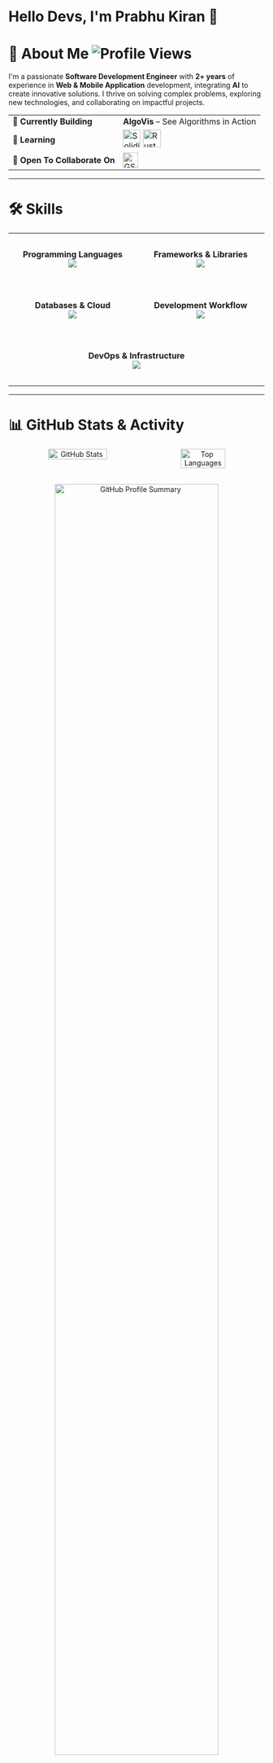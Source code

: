 # Hello Devs, I'm Prabhu Kiran 👋

# 🚀 About Me ![Profile Views](https://komarev.com/ghpvc/?username=Prabhukiran161&color=blue)

I'm a passionate **Software Development Engineer** with **2+ years** of experience in **Web & Mobile Application** development, integrating **AI** to create innovative solutions. I thrive on solving complex problems, exploring new technologies, and collaborating on impactful projects.  

<table align="center">
  <tr colspan="2">
    <td align="left"><strong>🔭 Currently Building</strong></td>
    <td align="left" colspan="3"><strong>AlgoVis</strong> – See Algorithms in Action</td>
  </tr>
  <tr>
    <td align="left" ><strong>🌱 Learning</strong></td>
    <td align="left" colspan="2">
      <img src="https://img.shields.io/badge/Solidity-%23363636?style=flat&logo=solidity&logoColor=white" alt="Solidity" height="35px">
      <img src="https://img.shields.io/badge/Rust-%23000000?style=flat&logo=rust&logoColor=white" alt="Rust" height="35px">
    </td>
  </tr>
  <tr>
    <td align="left" ><strong>🤝 Open To Collaborate On</strong></td>
    <td align="left" colspan="2">
      <img src="https://img.shields.io/badge/Google%20Summer%20of%20Code-%23F9AB00?style=flat&logo=google&logoColor=white" alt="GSoC" height="30px">
    </td>
  </tr>
</table>



---  


# 🛠 Skills

<table align="center" width="500">
  <tr width="500">
    <td align="center" colspan="2" width="500" height="100" rowspan="2">
      <strong>Programming Languages</strong><br>
      <img src="https://skillicons.dev/icons?i=python,js,java,solidity,rust" />
    </td>    
  </tr>
  <tr>
    <td align="center" colspan="2" width="500" height="100">
      <strong>Frameworks & Libraries</strong><br>
      <img src="https://skillicons.dev/icons?i=react,nextjs,nodejs,ts,express" />
    </td>
  </tr>
  <tr>
    <td align="center" colspan="2" width="500" height="100" rowspan="2">
      <strong>Databases & Cloud</strong><br>
      <img src="https://skillicons.dev/icons?i=mongodb,mysql,postgres,firebase" />
    </td>    
  </tr>
  <tr>
    <td align="center" colspan="2" width="500" height="100">
      <strong>Development Workflow</strong><br>
      <img src="https://skillicons.dev/icons?i=vscode,git,github,postman,neovim" />
    </td>
  </tr>
  <tr>
    <td align="center" colspan="4" width="500" height="100" rowspan="2">
      <strong>DevOps & Infrastructure</strong><br>
      <img src="https://skillicons.dev/icons?i=docker,kubernetes,terraform,aws,jenkins" />
    </td>
  </tr>
</table>

---

# 📊 GitHub Stats & Activity

<div align="center">
  <div style="display: flex; justify-content: center; gap: 20px; flex-wrap: wrap;">
    <img src="https://github-readme-stats.vercel.app/api?username=Prabhukiran161&show_icons=true&theme=radical&hide_border=true&border_radius=12" 
      alt="GitHub Stats" width="48%" style="border-radius: 12px;">    
    <img src="https://github-readme-stats.vercel.app/api/top-langs/?username=Prabhukiran161&layout=compact&theme=radical&hide_border=true&border_radius=12" 
      alt="Top Languages" width="42%" style="border-radius: 12px; ">
  </div>

  <br>

  <img src="https://github-profile-summary-cards.vercel.app/api/cards/profile-details?username=Prabhukiran161&theme=radical" 
    alt="GitHub Profile Summary" width="80%" style="border-radius: 12px;">
</div>

---

# 🌍 Connect & Collaborate
**Let's connect over open-source, tech discussions, or the latest in web development. I'd love to connect with you!** 
<br>
<p align="center">
  <a href="https://www.linkedin.com/in/helloprabhukiran" target="_blank">
    <img alt="LinkedIn" src="https://skillicons.dev/icons?i=linkedin" style="transition: transform 0.2s ease-in-out;" 
    onmouseover="this.style.transform='scale(1.1)'" onmouseout="this.style.transform='scale(1)'"/>
  </a>
  &nbsp;&nbsp;&nbsp;
  <a href="https://www.instagram.com/prabhu_kiran.21" target="_blank">
    <img alt="Instagram" src="https://skillicons.dev/icons?i=instagram" style="transition: transform 0.2s ease-in-out;" 
    onmouseover="this.style.transform='scale(1.1)'" onmouseout="this.style.transform='scale(1)'"/>
  </a>
  &nbsp;&nbsp;&nbsp;
  <a href="https://x.com/PrabhukiranT" target="_blank">
    <img alt="Twitter" src="https://skillicons.dev/icons?i=twitter" style="transition: transform 0.2s ease-in-out;" 
    onmouseover="this.style.transform='scale(1.1)'" onmouseout="this.style.transform='scale(1)'"/>
  </a>
  &nbsp;&nbsp;&nbsp;
  <a href="mailto:prabhukiran161@gmail.com" target="_blank">
    <img alt="Email" src="https://skillicons.dev/icons?i=gmail" style="transition: transform 0.2s ease-in-out;" 
    onmouseover="this.style.transform='scale(1.1)'" onmouseout="this.style.transform='scale(1)'"/>
  </a>
  &nbsp;&nbsp;&nbsp;
  <a href="#" target="_blank">
    <img alt="Discord" src="https://skillicons.dev/icons?i=discord" style="transition: transform 0.2s ease-in-out;" 
    onmouseover="this.style.transform='scale(1.1)'" onmouseout="this.style.transform='scale(1)'"/>
  </a>
</p>





